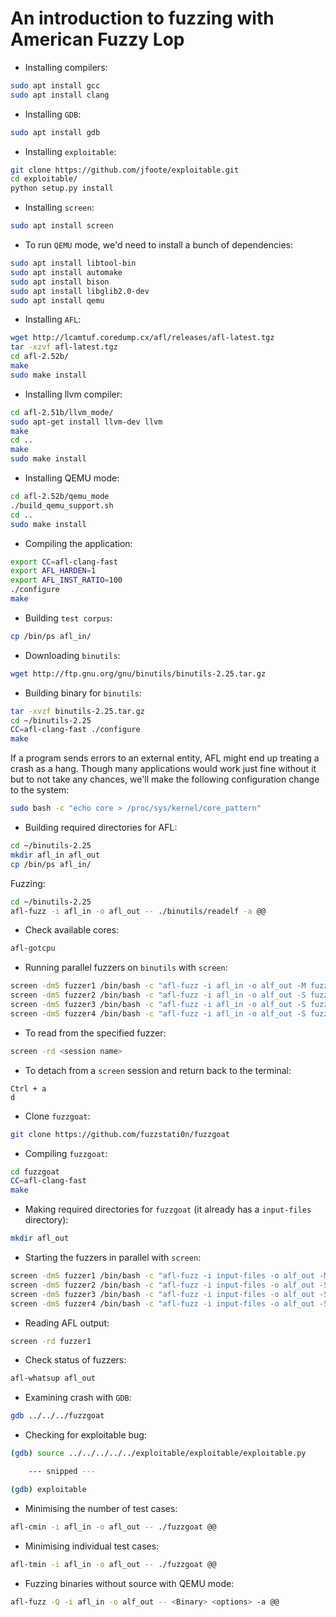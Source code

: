 # An introduction to fuzzing with American Fuzzy Lop

* Installing compilers:

```bash
sudo apt install gcc
sudo apt install clang
```

* Installing `GDB`:

```bash
sudo apt install gdb
```

* Installing `exploitable`:

```bash
git clone https://github.com/jfoote/exploitable.git
cd exploitable/
python setup.py install
```

* Installing `screen`:

```bash
sudo apt install screen
```

* To run `QEMU` mode, we'd need to install a bunch of dependencies:

```bash
sudo apt install libtool-bin
sudo apt install automake
sudo apt install bison
sudo apt install libglib2.0-dev
sudo apt install qemu
```

* Installing `AFL`:

```bash
wget http://lcamtuf.coredump.cx/afl/releases/afl-latest.tgz
tar -xzvf afl-latest.tgz
cd afl-2.52b/
make
sudo make install
```

* Installing llvm compiler:

```bash
cd afl-2.51b/llvm_mode/
sudo apt-get install llvm-dev llvm
make
cd ..
make
sudo make install
```

* Installing QEMU mode:

```bash
cd afl-2.52b/qemu_mode
./build_qemu_support.sh
cd ..
sudo make install
```

* Compiling the application:

```bash
export CC=afl-clang-fast
export AFL_HARDEN=1
export AFL_INST_RATIO=100
./configure
make
```

* Building `test corpus`:

```bash
cp /bin/ps afl_in/
```

* Downloading `binutils`:

```bash
wget http://ftp.gnu.org/gnu/binutils/binutils-2.25.tar.gz
```

* Building binary for `binutils`:

```bash
tar -xvzf binutils-2.25.tar.gz
cd ~/binutils-2.25
CC=afl-clang-fast ./configure
make
```

If a program sends errors to an external entity, AFL might end up treating a crash as a hang. Though many applications would work just fine without it but to not take any chances, we'll make the following configuration change to the system:

```bash
sudo bash -c "echo core > /proc/sys/kernel/core_pattern"
```

* Building required directories for AFL:

```bash
cd ~/binutils-2.25
mkdir afl_in afl_out
cp /bin/ps afl_in/
```

Fuzzing:

```bash
cd ~/binutils-2.25
afl-fuzz -i afl_in -o afl_out -- ./binutils/readelf -a @@
```

* Check available cores:

```bash
afl-gotcpu
```

* Running parallel fuzzers on `binutils` with `screen`:

```bash
screen -dmS fuzzer1 /bin/bash -c "afl-fuzz -i afl_in -o alf_out -M fuzzer1 -- ./binutils/readelf -a @@"
screen -dmS fuzzer2 /bin/bash -c "afl-fuzz -i afl_in -o alf_out -S fuzzer2 -- ./binutils/readelf -a @@"
screen -dmS fuzzer3 /bin/bash -c "afl-fuzz -i afl_in -o alf_out -S fuzzer3 -- ./binutils/readelf -a @@"
screen -dmS fuzzer4 /bin/bash -c "afl-fuzz -i afl_in -o alf_out -S fuzzer4 -- ./binutils/readelf -a @@"
```

* To read from the specified fuzzer:

```bash
screen -rd <session name>
```

* To detach from a `screen` session and return back to the terminal:

```keyboard
Ctrl + a
d
```

* Clone `fuzzgoat`:

```bash
git clone https://github.com/fuzzstati0n/fuzzgoat
```

* Compiling `fuzzgoat`:

```bash
cd fuzzgoat
CC=afl-clang-fast
make
```

* Making required directories for `fuzzgoat` (it already has a `input-files` directory):

```bash
mkdir afl_out
```

* Starting the fuzzers in parallel with `screen`:

```bash
screen -dmS fuzzer1 /bin/bash -c "afl-fuzz -i input-files -o alf_out -M fuzzer1 -- ./fuzzgoat @@"
screen -dmS fuzzer2 /bin/bash -c "afl-fuzz -i input-files -o alf_out -S fuzzer2 -- ./fuzzgoat @@"
screen -dmS fuzzer3 /bin/bash -c "afl-fuzz -i input-files -o alf_out -S fuzzer3 -- ./fuzzgoat @@"
screen -dmS fuzzer4 /bin/bash -c "afl-fuzz -i input-files -o alf_out -S fuzzer4 -- ./fuzzgoat @@"
```

* Reading  AFL output:

```bash
screen -rd fuzzer1
```

* Check status of fuzzers:

```bash
afl-whatsup afl_out
```

* Examining crash with `GDB`:

```bash
gdb ../../../fuzzgoat
```

* Checking for exploitable bug:

```bash
(gdb) source ../../../../../exploitable/exploitable/exploitable.py

    --- snipped ---

(gdb) exploitable
```

* Minimising the number of test cases:

```bash
afl-cmin -i afl_in -o afl_out -- ./fuzzgoat @@
```

* Minimising individual test cases:

```bash
afl-tmin -i afl_in -o afl_out -- ./fuzzgoat @@
```

* Fuzzing binaries without source with QEMU mode:

```bash
afl-fuzz -Q -i afl_in -o alf_out -- <Binary> <options> -a @@
```